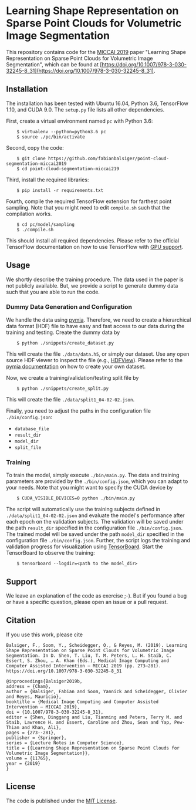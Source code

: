 # Learning Shape Representation on Sparse Point Clouds for Volumetric Image Segmentation
This repository contains code for the [MICCAI 2019](https://www.miccai2019.org) paper "Learning Shape Representation on Sparse Point Clouds for Volumetric Image Segmentation", which can be found at [https://doi.org/10.1007/978-3-030-32245-8_31](https://doi.org/10.1007/978-3-030-32245-8_31).


## Installation

The installation has been tested with Ubuntu 16.04, Python 3.6, TensorFlow 1.10, and CUDA 9.0. The ``setup.py`` file lists all other dependencies.

First, create a virtual environment named `pc` with Python 3.6:

        $ virtualenv --python=python3.6 pc
        $ source ./pc/bin/activate

Second, copy the code:

        $ git clone https://github.com/fabianbalsiger/point-cloud-segmentation-miccai2019
        $ cd point-cloud-segmentation-miccai219

Third, install the required libraries:

        $ pip install -r requirements.txt

Fourth, compile the required TensorFlow extension for farthest point sampling. Note that you might need to edit ``compile.sh`` such that the compilation works.

        $ cd pc/model/sampling
        $ ./compile.sh

This should install all required dependencies. Please refer to the official TensorFlow documentation on how to use TensorFlow with [GPU support](https://www.tensorflow.org/install/gpu).

## Usage

We shortly describe the training procedure.
The data used in the paper is not publicly available. But, we provide a script to generate dummy data such that you are able to run the code.

### Dummy Data Generation and Configuration

We handle the data using [pymia](https://pymia.readthedocs.io/en/latest). Therefore, we need to create a hierarchical data format (HDF) file to have easy and fast access to our data during the training and testing.
Create the dummy data by

        $ python ./snippets/create_dataset.py

This will create the file ``./data/data.h5``, or simply our dataset. Use any open source HDF viewer to inspect the file (e.g., [HDFView](https://www.hdfgroup.org/downloads/hdfview/)).
Please refer to the [pymia documentation](https://pymia.readthedocs.io/en/latest/examples.dataset.html) on how to create your own dataset. 

Now, we create a training/validation/testing split file by

        $ python ./snippets/create_split.py

This will create the file ``./data/split1_04-02-02.json``.

Finally, you need to adjust the paths in the configuration file ``./bin/config.json``:

 - ``database_file``
 - ``result_dir``
 - ``model_dir``
 - ``split_file``

### Training
To train the model, simply execute ``./bin/main.py``. The data and training parameters are provided by the ``./bin/config.json``, which you can adapt to your needs.
Note that you might want to specify the CUDA device by

        $ CUDA_VISIBLE_DEVICES=0 python ./bin/main.py

The script will automatically use the training subjects defined in ``./data/split1_04-02-02.json`` and evaluate the model's performance after each epoch on the validation subjects.
The validation will be saved under the path ``result_dir`` specified in the configuration file ``./bin/config.json``.
The trained model will be saved under the path ``model_dir`` specified in the configuration file ``./bin/config.json``.
Further, the script logs the training and validation progress for visualization using [TensorBoard](https://www.tensorflow.org/guide/summaries_and_tensorboard).
Start the TensorBoard to observe the training:

        $ tensorboard --logdir=<path to the model_dir>

## Support
We leave an explanation of the code as exercise ;-). But if you found a bug or have a specific question, please open an issue or a pull request.

## Citation

If you use this work, please cite

```
Balsiger, F., Soom, Y., Scheidegger, O., & Reyes, M. (2019). Learning Shape Representation on Sparse Point Clouds for Volumetric Image Segmentation. In D. Shen, T. Liu, T. M. Peters, L. H. Staib, C. Essert, S. Zhou, … A. Khan (Eds.), Medical Image Computing and Computer Assisted Intervention – MICCAI 2019 (pp. 273–281). https://doi.org/10.1007/978-3-030-32245-8_31
```

```
@inproceedings{Balsiger2019b,
address = {Cham},
author = {Balsiger, Fabian and Soom, Yannick and Scheidegger, Olivier and Reyes, Mauricio},
booktitle = {Medical Image Computing and Computer Assisted Intervention – MICCAI 2019},
doi = {10.1007/978-3-030-32245-8_31},
editor = {Shen, Dinggang and Liu, Tianming and Peters, Terry M. and Staib, Lawrence H. and Essert, Caroline and Zhou, Sean and Yap, Pew-Thian and Khan, Ali},
pages = {273--281},
publisher = {Springer},
series = {Lecture Notes in Computer Science},
title = {{Learning Shape Representation on Sparse Point Clouds for Volumetric Image Segmentation}},
volume = {11765},
year = {2019}
}
```

## License

The code is published under the [MIT License](https://github.com/fabianbalsiger/mrf-reconstruction-midl2019/blob/master/LICENSE).
